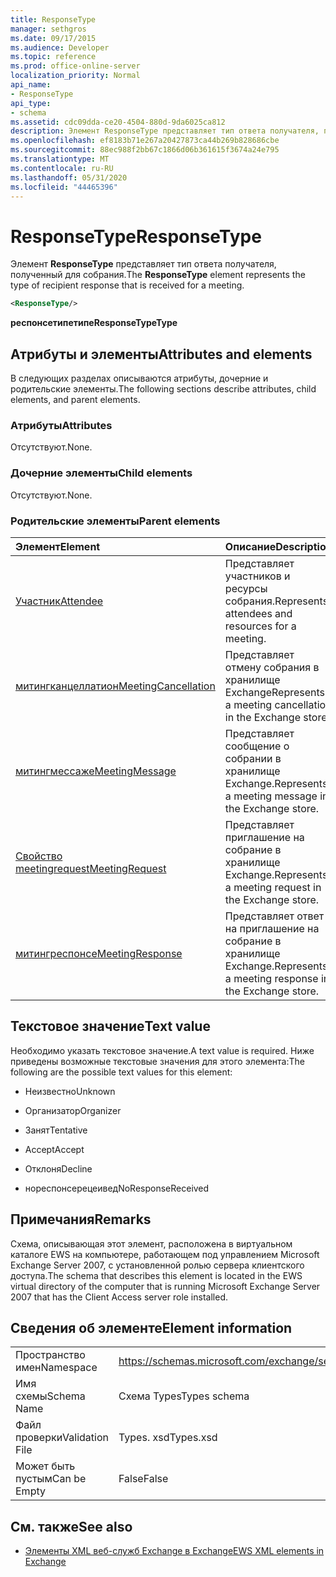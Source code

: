```yaml
---
title: ResponseType
manager: sethgros
ms.date: 09/17/2015
ms.audience: Developer
ms.topic: reference
ms.prod: office-online-server
localization_priority: Normal
api_name:
- ResponseType
api_type:
- schema
ms.assetid: cdc09dda-ce20-4504-880d-9da6025ca812
description: Элемент ResponseType представляет тип ответа получателя, полученный для собрания.
ms.openlocfilehash: ef8183b71e267a20427873ca44b269b828686cbe
ms.sourcegitcommit: 88ec988f2bb67c1866d06b361615f3674a24e795
ms.translationtype: MT
ms.contentlocale: ru-RU
ms.lasthandoff: 05/31/2020
ms.locfileid: "44465396"
---
```

# <a name="responsetype"></a><span data-ttu-id="b8a9c-103">ResponseType</span><span class="sxs-lookup"><span data-stu-id="b8a9c-103">ResponseType</span></span>

<span data-ttu-id="b8a9c-104">Элемент **ResponseType** представляет тип ответа получателя, полученный для собрания.</span><span class="sxs-lookup"><span data-stu-id="b8a9c-104">The **ResponseType** element represents the type of recipient response that is received for a meeting.</span></span> 
  
```xml
<ResponseType/>
```

 <span data-ttu-id="b8a9c-105">**респонсетипетипе**</span><span class="sxs-lookup"><span data-stu-id="b8a9c-105">**ResponseTypeType**</span></span>
## <a name="attributes-and-elements"></a><span data-ttu-id="b8a9c-106">Атрибуты и элементы</span><span class="sxs-lookup"><span data-stu-id="b8a9c-106">Attributes and elements</span></span>

<span data-ttu-id="b8a9c-107">В следующих разделах описываются атрибуты, дочерние и родительские элементы.</span><span class="sxs-lookup"><span data-stu-id="b8a9c-107">The following sections describe attributes, child elements, and parent elements.</span></span>
  
### <a name="attributes"></a><span data-ttu-id="b8a9c-108">Атрибуты</span><span class="sxs-lookup"><span data-stu-id="b8a9c-108">Attributes</span></span>

<span data-ttu-id="b8a9c-109">Отсутствуют.</span><span class="sxs-lookup"><span data-stu-id="b8a9c-109">None.</span></span>
  
### <a name="child-elements"></a><span data-ttu-id="b8a9c-110">Дочерние элементы</span><span class="sxs-lookup"><span data-stu-id="b8a9c-110">Child elements</span></span>

<span data-ttu-id="b8a9c-111">Отсутствуют.</span><span class="sxs-lookup"><span data-stu-id="b8a9c-111">None.</span></span>
  
### <a name="parent-elements"></a><span data-ttu-id="b8a9c-112">Родительские элементы</span><span class="sxs-lookup"><span data-stu-id="b8a9c-112">Parent elements</span></span>

|<span data-ttu-id="b8a9c-113">**Элемент**</span><span class="sxs-lookup"><span data-stu-id="b8a9c-113">**Element**</span></span>|<span data-ttu-id="b8a9c-114">**Описание**</span><span class="sxs-lookup"><span data-stu-id="b8a9c-114">**Description**</span></span>|
|:-----|:-----|
|[<span data-ttu-id="b8a9c-115">Участник</span><span class="sxs-lookup"><span data-stu-id="b8a9c-115">Attendee</span></span>](attendee.md) <br/> |<span data-ttu-id="b8a9c-116">Представляет участников и ресурсы собрания.</span><span class="sxs-lookup"><span data-stu-id="b8a9c-116">Represents attendees and resources for a meeting.</span></span>  <br/> |
|[<span data-ttu-id="b8a9c-117">митингканцеллатион</span><span class="sxs-lookup"><span data-stu-id="b8a9c-117">MeetingCancellation</span></span>](meetingcancellation.md) <br/> |<span data-ttu-id="b8a9c-118">Представляет отмену собрания в хранилище Exchange</span><span class="sxs-lookup"><span data-stu-id="b8a9c-118">Represents a meeting cancellation in the Exchange store</span></span>  <br/> |
|[<span data-ttu-id="b8a9c-119">митингмессаже</span><span class="sxs-lookup"><span data-stu-id="b8a9c-119">MeetingMessage</span></span>](meetingmessage.md) <br/> |<span data-ttu-id="b8a9c-120">Представляет сообщение о собрании в хранилище Exchange.</span><span class="sxs-lookup"><span data-stu-id="b8a9c-120">Represents a meeting message in the Exchange store.</span></span>  <br/> |
|[<span data-ttu-id="b8a9c-121">Свойство meetingrequest</span><span class="sxs-lookup"><span data-stu-id="b8a9c-121">MeetingRequest</span></span>](meetingrequest.md) <br/> |<span data-ttu-id="b8a9c-122">Представляет приглашение на собрание в хранилище Exchange.</span><span class="sxs-lookup"><span data-stu-id="b8a9c-122">Represents a meeting request in the Exchange store.</span></span>  <br/> |
|[<span data-ttu-id="b8a9c-123">митингреспонсе</span><span class="sxs-lookup"><span data-stu-id="b8a9c-123">MeetingResponse</span></span>](meetingresponse.md) <br/> |<span data-ttu-id="b8a9c-124">Представляет ответ на приглашение на собрание в хранилище Exchange.</span><span class="sxs-lookup"><span data-stu-id="b8a9c-124">Represents a meeting response in the Exchange store.</span></span>  <br/> |
   
## <a name="text-value"></a><span data-ttu-id="b8a9c-125">Текстовое значение</span><span class="sxs-lookup"><span data-stu-id="b8a9c-125">Text value</span></span>

<span data-ttu-id="b8a9c-126">Необходимо указать текстовое значение.</span><span class="sxs-lookup"><span data-stu-id="b8a9c-126">A text value is required.</span></span> <span data-ttu-id="b8a9c-127">Ниже приведены возможные текстовые значения для этого элемента:</span><span class="sxs-lookup"><span data-stu-id="b8a9c-127">The following are the possible text values for this element:</span></span>
  
- <span data-ttu-id="b8a9c-128">Неизвестно</span><span class="sxs-lookup"><span data-stu-id="b8a9c-128">Unknown</span></span>
    
- <span data-ttu-id="b8a9c-129">Организатор</span><span class="sxs-lookup"><span data-stu-id="b8a9c-129">Organizer</span></span>
    
- <span data-ttu-id="b8a9c-130">Занят</span><span class="sxs-lookup"><span data-stu-id="b8a9c-130">Tentative</span></span>
    
- <span data-ttu-id="b8a9c-131">Accept</span><span class="sxs-lookup"><span data-stu-id="b8a9c-131">Accept</span></span>
    
- <span data-ttu-id="b8a9c-132">Отклоня</span><span class="sxs-lookup"><span data-stu-id="b8a9c-132">Decline</span></span>
    
- <span data-ttu-id="b8a9c-133">нореспонсерецеивед</span><span class="sxs-lookup"><span data-stu-id="b8a9c-133">NoResponseReceived</span></span>
    
## <a name="remarks"></a><span data-ttu-id="b8a9c-134">Примечания</span><span class="sxs-lookup"><span data-stu-id="b8a9c-134">Remarks</span></span>

<span data-ttu-id="b8a9c-135">Схема, описывающая этот элемент, расположена в виртуальном каталоге EWS на компьютере, работающем под управлением Microsoft Exchange Server 2007, с установленной ролью сервера клиентского доступа.</span><span class="sxs-lookup"><span data-stu-id="b8a9c-135">The schema that describes this element is located in the EWS virtual directory of the computer that is running Microsoft Exchange Server 2007 that has the Client Access server role installed.</span></span>
  
## <a name="element-information"></a><span data-ttu-id="b8a9c-136">Сведения об элементе</span><span class="sxs-lookup"><span data-stu-id="b8a9c-136">Element information</span></span>

|||
|:-----|:-----|
|<span data-ttu-id="b8a9c-137">Пространство имен</span><span class="sxs-lookup"><span data-stu-id="b8a9c-137">Namespace</span></span>  <br/> |https://schemas.microsoft.com/exchange/services/2006/types  <br/> |
|<span data-ttu-id="b8a9c-138">Имя схемы</span><span class="sxs-lookup"><span data-stu-id="b8a9c-138">Schema Name</span></span>  <br/> |<span data-ttu-id="b8a9c-139">Схема Types</span><span class="sxs-lookup"><span data-stu-id="b8a9c-139">Types schema</span></span>  <br/> |
|<span data-ttu-id="b8a9c-140">Файл проверки</span><span class="sxs-lookup"><span data-stu-id="b8a9c-140">Validation File</span></span>  <br/> |<span data-ttu-id="b8a9c-141">Types. xsd</span><span class="sxs-lookup"><span data-stu-id="b8a9c-141">Types.xsd</span></span>  <br/> |
|<span data-ttu-id="b8a9c-142">Может быть пустым</span><span class="sxs-lookup"><span data-stu-id="b8a9c-142">Can be Empty</span></span>  <br/> |<span data-ttu-id="b8a9c-143">False</span><span class="sxs-lookup"><span data-stu-id="b8a9c-143">False</span></span>  <br/> |
   
## <a name="see-also"></a><span data-ttu-id="b8a9c-144">См. также</span><span class="sxs-lookup"><span data-stu-id="b8a9c-144">See also</span></span>



- [<span data-ttu-id="b8a9c-145">Элементы XML веб-служб Exchange в Exchange</span><span class="sxs-lookup"><span data-stu-id="b8a9c-145">EWS XML elements in Exchange</span></span>](ews-xml-elements-in-exchange.md)

